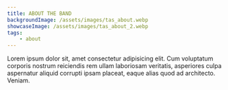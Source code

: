 ```yaml
---
title: ABOUT THE BAND
backgroundImage: /assets/images/tas_about.webp
showcaseImage: /assets/images/tas_about_2.webp
tags:
    - about
---
```

Lorem ipsum dolor sit, amet consectetur adipisicing elit. Cum voluptatum corporis nostrum reiciendis rem ullam laboriosam veritatis, asperiores culpa aspernatur aliquid corrupti ipsam placeat, eaque alias quod ad architecto. Veniam.